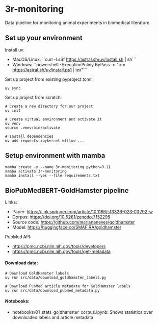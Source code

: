 # 3r-monitoring
Data pipeline for monitoring animal experiments in biomedical literature.


## Set up your environment
Install uv:
- MacOS/Linux: ``curl -LsSf https://astral.sh/uv/install.sh | sh```
- Windows: ``powershell -ExecutionPolicy ByPass -c "irm https://astral.sh/uv/install.ps1 | iex"```

Set up project from existing pyproject.toml:
````
uv sync
````

Set up project from scratch:
````
# Create a new directory for our project
uv init

# Create virtual environment and activate it
uv venv
source .venv/bin/activate

# Install dependencies
uv add requests ipykernel mlflow ...
````

## Setup environment with mamba
````
mamba create -y --name 3r-monitoring python=3.11
mamba activate 3r-monitoring
mamba install --yes --file requirements.txt
````


## BioPubMedBERT-GoldHamster pipeline
Links:
- Paper: https://link.springer.com/article/10.1186/s13326-023-00292-w
- Corpus: https://doi.org/10.5281/zenodo.7152295
- Source code: https://github.com/mariananeves/goldhamster
- Model: https://huggingface.co/SMAFIRA/goldhamster

PubMed API:
- https://pmc.ncbi.nlm.nih.gov/tools/developers
- https://pmc.ncbi.nlm.nih.gov/tools/get-metadata

#### Download data:
````
# Download GoldHamster labels
uv run src/data/download_goldhamster_labels.py

# Download PubMed article metadata for GoldHamster labels
uv run src/data/download_pubmed_metadata.py
````

#### Notebooks:
- notebooks/01_stats_goldhamster_corpus.ipynb: Shows statistics over downloaded labels and article metadata